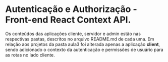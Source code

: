 # Autenticação e Authorização - Front-end React Context API.

Os conteúdos das aplicações cliente, servidor e admin estão nas respectivas pastas, descritos no arquivo README.md de cada uma.
Em relação aos projetos da pasta aula3 foi alterada apenas a aplicação **client**, sendo adicionado o contexto da autenticação e permissões de usuário para as rotas no lado cliente.